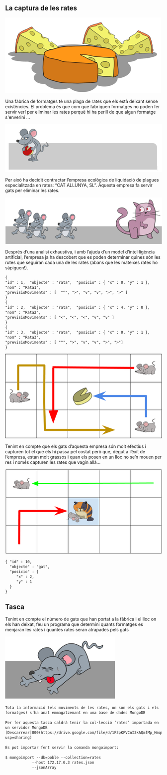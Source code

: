 ## La captura de les rates

![Formatges](https://github.com/XavierSala/CapturaDeRates/raw/master/imatges/rates1.png)

Una fàbrica de formatges té una plaga de rates que els està deixant sense existències. El problema és que com que fabriquen formatges no poden fer servir verí per eliminar les rates perquè hi ha perill de que algun formatge s'enverini …

![Formatges](https://github.com/XavierSala/CapturaDeRates/raw/master/imatges/rates0.png)

Per això ha decidit contractar l’empresa ecològica de liquidació de plagues especialitzada en rates: “CAT ALLUNYA, SL”. Aquesta empresa fa servir gats per eliminar les rates.

![Rata](https://github.com/XavierSala/CapturaDeRates/raw/master/imatges/rates2.png)

Després d’una anàlisi exhaustiva, i amb l’ajuda d’un model d’intel·ligència artificial, l’empresa ja ha descobert que es poden determinar quines són les rutes que seguiran cada una de les rates (abans que les mateixes rates ho sàpiguen!).

    {
    "id" : 1,  "objecte" : "rata",  "posicio" : { "x" : 0, "y" : 1 }, "nom" : "Rata1",
    "previsioMoviments" : [  "^", ">", "v", "v", ">", ">" ]
    }
    {
    "id" : 2,  "objecte" : "rata",  "posicio" : { "x" : 4, "y" : 0 }, "nom" : "Rata2",
    "previsioMoviments" : [ "<", "<", "<", "v", "v" ]
    }
    {
    "id" : 3,  "objecte" : "rata",  "posicio" : { "x" : 0, "y" : 1 }, "nom" : "Rata3",
    "previsioMoviments" : [ "^", ">", "v", "v", ">", ">"]
    }

![recorregut](https://github.com/XavierSala/CapturaDeRates/raw/master/imatges/rates3.png)

Tenint en compte que els gats d’aquesta empresa són molt efectius i capturen tot el que els hi passa pel costat però que, degut a l’èxit de l’empresa, estan molt grassos i quan els posen en un lloc no se’n mouen per res i només capturen les rates que vagin allà...

![gats estàtics](https://github.com/XavierSala/CapturaDeRates/raw/master/imatges/rates4.png)

    { "id" : 10,
      "objecte" : "gat",
      "posicio" : {
         "x" : 2,
         "y" : 1
      }
    }

## Tasca

Tenint en compte el número de gats que han portat a la fàbrica i el lloc on els han deixat, feu un programa que determini quants formatges es menjaran les rates i quantes rates seran atrapades pels gats

![Rata capturada](https://github.com/XavierSala/CapturaDeRates/raw/master/imatges/rates5.png)

    Tota la informació (els moviments de les rates, on són els gats i els formatges) s’ha anat emmagatzemant en una base de dades MongoDB

    Per fer aquesta tasca caldrà tenir la col·lecció ‘rates’ importada en un servidor MongoDB [Descarrear]000(https://drive.google.com/file/d/1F3pKFVCnI3kAQmfMp_HmqmbGp58qbc_f/view?usp=sharing)

    Es pot importar fent servir la comanda mongoimport:

    $ mongoimport --db=poble --collection=rates
                --host 172.17.0.3 rates.json
                --jsonArray
